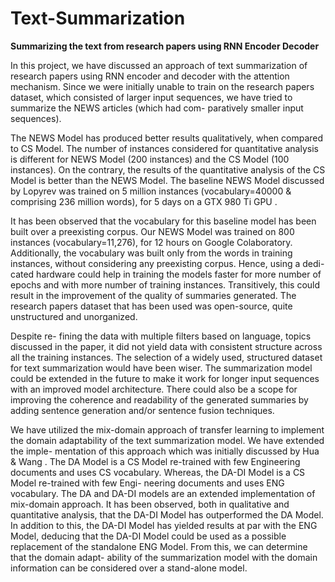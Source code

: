 # Text-Summarization
**Summarizing the text from research papers using RNN Encoder Decoder**

In this project, we have discussed an approach of text summarization of research papers using RNN encoder and decoder with the attention mechanism. Since we were initially unable to train on the research papers dataset, which consisted of larger input sequences, we have tried to summarize the NEWS articles (which had com- paratively smaller input sequences). 


The NEWS Model has produced better results qualitatively, when compared to CS Model. The number of instances considered for quantitative analysis is different for NEWS Model (200 instances) and the CS Model (100 instances). 
On the contrary, the results of the quantitative analysis of the CS Model is better than the NEWS Model. The baseline NEWS Model discussed by Lopyrev was trained on 5 million instances (vocabulary=40000 & comprising 236 million words), for 5 days on a GTX 980 Ti GPU . 

It has been observed that the vocabulary for this baseline model has been built over a preexisting corpus. Our NEWS Model was trained on 800 instances (vocabulary=11,276), for 12 hours on Google Colaboratory. Additionally, the vocabulary was built only from the words in training instances, without considering any preexisting corpus. Hence, using a dedi- cated hardware could help in training the models faster for more number of epochs and with more number of training instances. Transitively, this could result in the improvement of the quality of summaries generated. The research papers dataset that has been used was open-source, quite unstructured and unorganized. 


Despite re- fining the data with multiple filters based on language, topics discussed in the paper, it did not yield data with consistent structure across all the training instances. The selection of a widely used, structured dataset for text summarization would have been wiser. The summarization model could be extended in the future to make it work for longer input sequences with an improved model architecture. There could also be a scope for improving the coherence and readability of the generated summaries by adding sentence generation and/or sentence fusion techniques.



We have utilized the mix-domain approach of transfer learning to implement the domain adaptability of the text summarization model. We have extended the imple- mentation of this approach which was initially discussed by Hua & Wang . The DA Model is a CS Model re-trained with few Engineering documents and uses CS vocabulary. Whereas, the DA-DI Model is a CS Model re-trained with few Engi- neering documents and uses ENG vocabulary. The DA and DA-DI models are an extended implementation of mix-domain approach. It has been observed, both in qualitative and quantitative analysis, that the DA-DI Model has outperformed the DA Model. In addition to this, the DA-DI Model has yielded results at par with the ENG Model, deducing that the DA-DI Model could be used as a possible replacement of the standalone ENG Model. From this, we can determine that the domain adapt- ability of the summarization model with the domain information can be considered over a stand-alone model.
